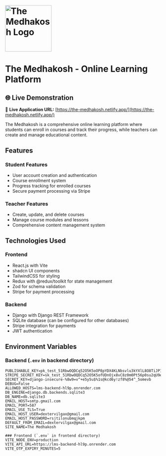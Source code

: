 # <img src="https://i.ibb.co/Q3bZQ4Cb/The-Medhakosh.png" alt="The Medhakosh Logo" width="150"/>

# The Medhakosh - Online Learning Platform

## 🌐 Live Demonstration

🔗 **Live Application URL:** [https://the-medhakosh.netlify.app/](https://the-medhakosh.netlify.app/)

The Medhakosh is a comprehensive online learning platform where students can enroll in courses and track their progress, while teachers can create and manage educational content.

## Features

### Student Features

- User account creation and authentication
- Course enrollment system
- Progress tracking for enrolled courses
- Secure payment processing via Stripe

### Teacher Features

- Create, update, and delete courses
- Manage course modules and lessons
- Comprehensive content management system

## Technologies Used

### Frontend

- React.js with Vite
- shadcn UI components
- TailwindCSS for styling
- Redux with @redux/toolkit for state management
- Zod for schema validation
- Stripe for payment processing

### Backend

- Django with Django REST Framework
- SQLite database (can be configured for other databases)
- Stripe integration for payments
- JWT authentication

## Environment Variables

### Backend (`.env` in backend directory)

```env
PUBLISHABLE_KEY=pk_test_51RbwOQDCq52O5K5oOP8pYDX4KLNbsvlu3kYXlL8O8TiJP18uXBF5mvxP2eJXiSnYvFL5Uc55sJpkq0mgyLmUQPiU00r4hGQmGs
STRIPE_SECRET_KEY=sk_test_51RbwOQDCq52O5K5ofUDnOjx8vC8z0m0Pt56p0su2qU9eXbrQxr3WoF1LeiAY7TuAtyS9Wjfwx73OMYTdZPFks4bj00MHaO2oIs
SECRET_KEY=django-insecure-%8w9=v^+e5y5u$%1s@kcd6y!zf8%@54^_5omevb
DEBUG=False
ALLOWED_HOSTS=lms-backend-hl9p.onrender.com
DB_ENGINE=django.db.backends.sqlite3
DB_NAME=db.sqlite3
EMAIL_HOST=smtp.gmail.com
EMAIL_PORT=587
EMAIL_USE_TLS=True
EMAIL_HOST_USER=dextervilgax@gmail.com
EMAIL_HOST_PASSWORD=rsjtilonubmqjkpm
DEFAULT_FROM_EMAIL=dextervilgax@gmail.com
SITE_NAME=The Medhakosh

### Frontend (`.env` in frontend directory)
VITE_NODE_ENV=production
VITE_API_URL=https://lms-backend-hl9p.onrender.com
VITE_OTP_EXPIRY_MINUTES=5
```
